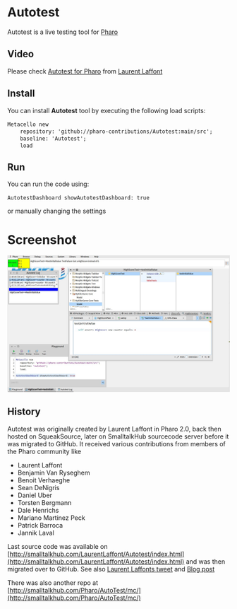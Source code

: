 # Autotest
Autotest is a live testing tool for [Pharo](https://www.pharo.org)

## Video

Please check [Autotest for Pharo](https://vimeo.com/12666507) from [Laurent Laffont](https://vimeo.com/laurentlaffont)

## Install
You can install **Autotest** tool by executing the following load scripts:

```Smalltalk
Metacello new 
	repository: 'github://pharo-contributions/Autotest:main/src';
	baseline: 'Autotest';
	load 	
```	

## Run

You can run the code using:

```Smalltalk
AutotestDashboard showAutotestDashboard: true
```	
or manually changing the settings

# Screenshot

![Autotest in Pharo](https://raw.githubusercontent.com/pharo-contributions/Autotest/main/autotest.jpg "Autotest in Pharo 10")

## History

Autotest was originally created by Laurent Laffont in Pharo 2.0, back then hosted on SqueakSource, later on SmalltalkHub sourcecode server before it was migrated to GitHub. It received various contributions from members of the Pharo community like

- Laurent Laffont
- Benjamin Van Ryseghem
- Benoit Verhaeghe
- Sean DeNigris
- Daniel Uber
- Torsten Bergmann
- Dale Henrichs
- Mariano Martinez Peck
- Patrick Barroca
- Jannik Laval

Last source code was available on [http://smalltalkhub.com/LaurentLaffont/Autotest/index.html](http://smalltalkhub.com/LaurentLaffont/Autotest/index.html) and was then migrated over to GitHub. See also [Laurent Laffonts tweet](https://twitter.com/lolgzs/status/396669464764502016) and [Blog post](http://magaloma.blogspot.com/2010/06/autotest-for-pharo.html)

There was also another repo at [http://smalltalkhub.com/Pharo/AutoTest/mc/](http://smalltalkhub.com/Pharo/AutoTest/mc/)
